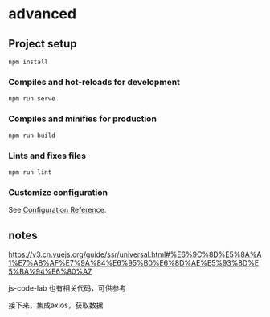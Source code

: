 # advanced

## Project setup
```
npm install
```

### Compiles and hot-reloads for development
```
npm run serve
```

### Compiles and minifies for production
```
npm run build
```

### Lints and fixes files
```
npm run lint
```

### Customize configuration
See [Configuration Reference](https://cli.vuejs.org/config/).


## notes

https://v3.cn.vuejs.org/guide/ssr/universal.html#%E6%9C%8D%E5%8A%A1%E7%AB%AF%E7%9A%84%E6%95%B0%E6%8D%AE%E5%93%8D%E5%BA%94%E6%80%A7

js-code-lab 也有相关代码，可供参考

接下来，集成axios，获取数据
